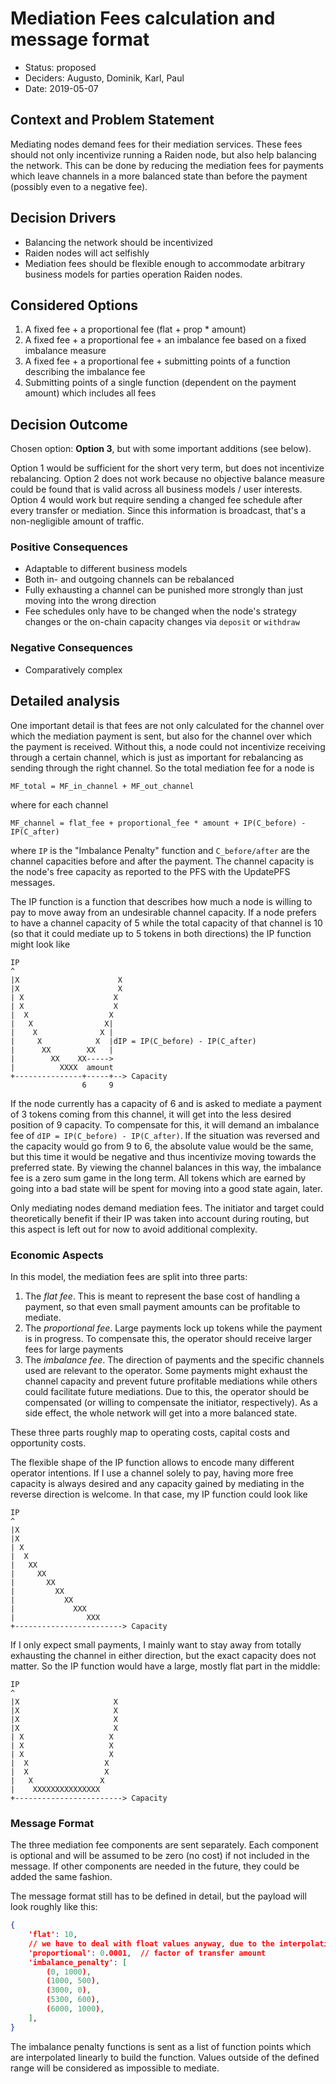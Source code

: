 # Mediation Fees calculation and message format

* Status: proposed
* Deciders: Augusto, Dominik, Karl, Paul
* Date: 2019-05-07

## Context and Problem Statement

Mediating nodes demand fees for their mediation services. These fees should not only incentivize running a Raiden node, but also help balancing the network. This can be done by reducing the mediation fees for payments which leave channels in a more balanced state than before the payment (possibly even to a negative fee).

## Decision Drivers

* Balancing the network should be incentivized
* Raiden nodes will act selfishly
* Mediation fees should be flexible enough to accommodate arbitrary business models for parties operation Raiden nodes.

## Considered Options

1. A fixed fee + a proportional fee (flat + prop * amount)
2. A fixed fee + a proportional fee + an imbalance fee based on a fixed imbalance measure
3. A fixed fee + a proportional fee + submitting points of a function describing the imbalance fee
4. Submitting points of a single function (dependent on the payment amount) which includes all fees

## Decision Outcome

Chosen option: **Option 3**, but with some important additions (see below).

Option 1 would be sufficient for the short very term, but does not incentivize rebalancing. Option 2 does not work because no objective balance measure could be found that is valid across all business models / user interests. Option 4 would work but require sending a changed fee schedule after every transfer or mediation. Since this information is broadcast, that's a non-negligible amount of traffic.

### Positive Consequences

* Adaptable to different business models
* Both in- and outgoing channels can be rebalanced
* Fully exhausting a channel can be punished more strongly than just moving into the wrong direction
* Fee schedules only have to be changed when the node's strategy changes or the on-chain capacity changes via `deposit` or `withdraw`

### Negative Consequences

* Comparatively complex

## Detailed analysis

One important detail is that fees are not only calculated for the channel over which the mediation payment is sent, but also for the channel over which the payment is received. Without this, a node could not incentivize receiving through a certain channel, which is just as important for rebalancing as sending through the right channel. So the total mediation fee for a node is

`MF_total = MF_in_channel + MF_out_channel`

where for each channel

`MF_channel = flat_fee + proportional_fee * amount + IP(C_before) - IP(C_after)`

where `IP` is the "Imbalance Penalty" function and `C_before/after` are the channel capacities before and after the payment. The channel capacity is the node's free capacity as reported to the PFS with the UpdatePFS messages.

The IP function is a function that describes how much a node is willing to pay to move away from an undesirable channel capacity. If a node prefers to have a channel capacity of 5 while the total capacity of that channel is 10 (so that it could mediate up to 5 tokens in both directions) the IP function might look like

```
IP
^
|X                      X
|X                      X
| X                    X
| X                    X
|  X                  X
|   X                X|
|    X              X |
|     X            X  |dIP = IP(C_before) - IP(C_after)
|      XX        XX   |
|        XX    XX----->
|          XXXX  amount
+---------------+-----+--> Capacity
                6     9
```

If the node currently has a capacity of 6 and is asked to mediate a payment of 3 tokens coming from this channel, it will get into the less desired position of 9 capacity. To compensate for this, it will demand an imbalance fee of `dIP = IP(C_before) - IP(C_after)`. If the situation was reversed and the capacity would go from 9 to 6, the absolute value would be the same, but this time it would be negative and thus incentivize moving towards the preferred state. By viewing the channel balances in this way, the imbalance fee is a zero sum game in the long term. All tokens which are earned by going into a bad state will be spent for moving into a good state again, later.

Only mediating nodes demand mediation fees. The initiator and target could theoretically benefit if their IP was taken into account during routing, but this aspect is left out for now to avoid additional complexity.

### Economic Aspects

In this model, the mediation fees are split into three parts:

1. The *flat fee*. This is meant to represent the base cost of handling a payment, so that even small payment amounts can be profitable to mediate.
2. The *proportional fee*. Large payments lock up tokens while the payment is in progress. To compensate this, the operator should receive larger fees for large payments
3. The *imbalance fee*. The direction of payments and the specific channels used are relevant to the operator. Some payments might exhaust the channel capacity and prevent future profitable mediations while others could facilitate future mediations. Due to this, the operator should be compensated (or willing to compensate the initiator, respectively). As a side effect, the whole network will get into a more balanced state.

These three parts roughly map to operating costs, capital costs and opportunity costs.

The flexible shape of the IP function allows to encode many different operator intentions. If I use a channel solely to pay, having more free capacity is always desired and any capacity gained by mediating in the reverse direction is welcome. In that case, my IP function could look like

```
IP
^
|X
|X
| X
|  X
|   XX
|     XX
|       XX
|         XX
|           XX
|             XXX
|                XXX
+------------------------> Capacity
```

If I only expect small payments, I mainly want to stay away from totally exhausting the channel in either direction, but the exact capacity does not matter. So the IP function would have a large, mostly flat part in the middle:

```
IP
^
|X                     X
|X                     X
|X                     X
|X                     X
| X                   X
| X                   X
| X                   X
|  X                 X
|  X                 X
|   X               X
|    XXXXXXXXXXXXXXX
+------------------------> Capacity
```

### Message Format

The three mediation fee components are sent separately. Each component is optional and will be assumed to be zero (no cost) if not included in the message. If other components are needed in the future, they could be added the same fashion.

The message format still has to be defined in detail, but the payload will look roughly like this:

```json
{
    'flat': 10,
    // we have to deal with float values anyway, due to the interpolation
    'proportional': 0.0001,  // factor of transfer amount
    'imbalance_penalty': [
        (0, 1000),
        (1000, 500),
        (3000, 0),
        (5300, 600),
        (6000, 1000),
    ],
}
```

The imbalance penalty functions is sent as a list of function points which are interpolated linearly to build the function. Values outside of the defined range will be considered as impossible to mediate.
